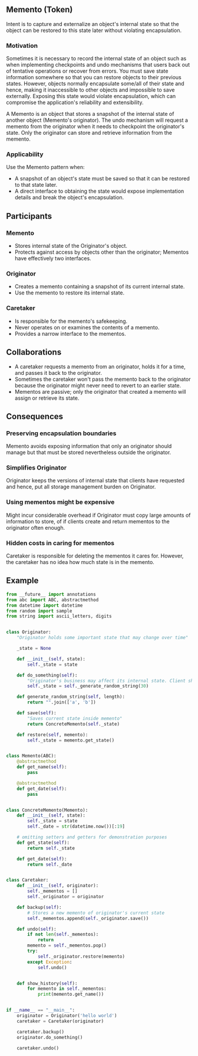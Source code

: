 ## Memento (Token)

Intent is to capture and externalize an object's internal state so that the object can be restored to this state later without violating encapsulation.

### Motivation

Sometimes it is necessary to record the internal state of an object such as when implementing checkpoints and undo mechanisms that users back out of tentative operations or recover from errors. You must save state information somewhere so that you can restore objects to their previous states. However, objects normally encapsulate some/all of their state and hence, making it inaccessible to other objects and impossible to save externally. Exposing this state would violate encapsulation, which can compromise the application's reliability and extensibility.

A Memento is an object that stores a snapshot of the internal state of another object (Memento's originator). The undo mechanism will request a memento from the originator when it needs to checkpoint the originator's state. Only the originator can store and retrieve information from the memento.

### Applicability

Use the Memento pattern when:

- A snapshot of an object's state must be saved so that it can be restored to that state later.
- A direct interface to obtaining the state would expose implementation details and break the object's encapsulation.

## Participants

### Memento

- Stores internal state of the Originator's object.
- Protects against access by objects other than the originator; Mementos have effectively two interfaces.

### Originator

- Creates a memento containing a snapshot of its current internal state.
- Use the memento to restore its internal state.

### Caretaker

- Is responsible for the memento's safekeeping.
- Never operates on or examines the contents of a memento.
- Provides a narrow interface to the mementos.

## Collaborations

- A caretaker requests a memento from an originator, holds it for a time, and passes it back to the originator.
- Sometimes the caretaker won't pass the memento back to the originator because the originator might never need to revert to an earlier state.
- Mementos are passive; only the originator that created a memento will assign or retrieve its state.

## Consequences

### Preserving encapsulation boundaries

Memento avoids exposing information that only an originator should manage but that must be stored nevertheless outside the originator.

### Simplifies Originator

Originator keeps the versions of internal state that clients have requested and hence, put all storage management burden on Originator.

### Using mementos might be expensive

Might incur considerable overhead if Originator must copy large amounts of information to store, of if clients create and return mementos to the originator often enough.

### Hidden costs in caring for mementos

Caretaker is responsible for deleting the mementos it cares for. However, the caretaker has no idea how much state is in the memento.

## Example

```py
from __future__ import annotations
from abc import ABC, abstractmethod
from datetime import datetime
from random import sample
from string import ascii_letters, digits


class Originator:
    "Originator holds some important state that may change over time"

    _state = None

    def __init__(self, state):
        self._state = state

    def do_something(self):
        "Originator's business may affect its internal state. Client should backup state before launching methods of business logic via save() method"
        self._state = self._generate_random_string(30)

    def generate_random_string(self, length):
        return "".join(['a', 'b'])

    def save(self):
        "Saves current state inside memento"
        return ConcreteMemento(self._state)

    def restore(self, memento):
        self._state = memento.get_state()


class Memento(ABC):
    @abstractmethod
    def get_name(self):
        pass

    @abstractmethod
    def get_date(self):
        pass


class ConcreteMemento(Memento):
    def __init__(self, state):
        self._state = state
        self._date = str(datetime.now())[:19]

    # omitting setters and getters for demonstration purposes
    def get_state(self):
        return self._state

    def get_date(self):
        return self._date


class Caretaker:
    def __init__(self, originator):
        self._mementos = []
        self._originator = originator

    def backup(self):
        # Stores a new memento of originator's current state
        self._mementos.append(self._originator.save())

    def undo(self):
        if not len(self._mementos):
            return
        memento = self._mementos.pop()
        try:
            self._originator.restore(memento)
        except Exception:
            self.undo()


    def show_history(self):
        for memento in self._mementos:
            print(memento.get_name())


if __name__ == "__main__":
    originator = Originator('hello world')
    caretaker = Caretaker(originator)

    caretaker.backup()
    originator.do_something()

    caretaker.undo()
```
